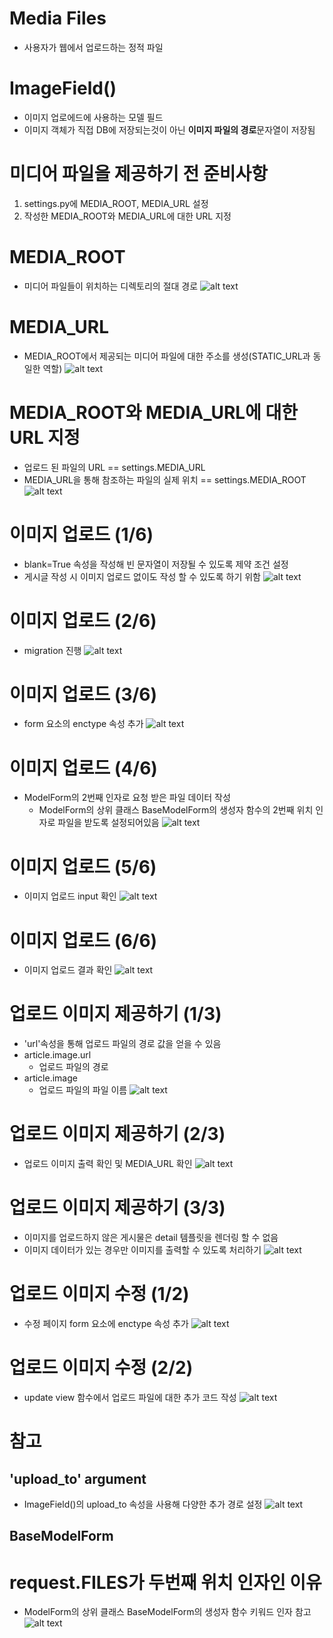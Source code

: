 # Media Files
- 사용자가 웹에서 업로드하는 정적 파일

# ImageField()
- 이미지 업로에드에 사용하는 모델 필드
- 이미지 객체가 직접 DB에 저장되는것이 아닌 **이미지 파일의 경로**문자열이 저장됨

# 미디어 파일을 제공하기 전 준비사항
1. settings.py에 MEDIA_ROOT, MEDIA_URL 설정
2. 작성한 MEDIA_ROOT와 MEDIA_URL에 대한 URL 지정

# MEDIA_ROOT
- 미디어 파일들이 위치하는 디렉토리의 절대 경로
![alt text](image-55.png)

# MEDIA_URL
- MEDIA_ROOT에서 제공되는 미디어 파일에 대한 주소를 생성(STATIC_URL과 동일한 역할)
![alt text](image-56.png)

# MEDIA_ROOT와 MEDIA_URL에 대한 URL 지정
- 업로드 된 파일의 URL == settings.MEDIA_URL
- MEDIA_URL을 통해 참조하는 파일의 실제 위치 == settings.MEDIA_ROOT
![alt text](image-57.png)

# 이미지 업로드 (1/6)
- blank=True 속성을 작성해 빈 문자열이 저장될 수 있도록 제약 조건 설정
- 게시글 작성 시 이미지 업로드 없이도 작성 할 수 있도록 하기 위함
![alt text](image-58.png)

# 이미지 업로드 (2/6)
- migration 진행
![alt text](image-59.png)

# 이미지 업로드 (3/6)
- form 요소의 enctype 속성 추가
![alt text](image-60.png)

# 이미지 업로드 (4/6)
- ModelForm의 2번째 인자로 요청 받은 파일 데이터 작성
    - ModelForm의 상위 클래스 BaseModelForm의 생성자 함수의 2번째 위치 인자로 파일을 받도록 설정되어있음
![alt text](image-61.png)

# 이미지 업로드 (5/6)
- 이미지 업로드 input 확인
![alt text](image-62.png)

# 이미지 업로드 (6/6)
- 이미지 업로드 결과 확인
![alt text](image-63.png)

# 업로드 이미지 제공하기 (1/3)
- 'url'속성을 통해 업로드 파일의 경로 값을 얻을 수 있음
- article.image.url
    - 업로드 파일의 경로
- article.image
    - 업로드 파일의 파일 이름
![alt text](image-64.png)

# 업로드 이미지 제공하기 (2/3)
- 업로드 이미지 출력 확인 및 MEDIA_URL 확인
![alt text](image-65.png)

# 업로드 이미지 제공하기 (3/3)
- 이미지를 업로드하지 않은 게시물은 detail 템플릿을 렌더링 할 수 없음
- 이미지 데이터가 있는 경우만 이미지를 출력할 수 있도록 처리하기
![alt text](image-66.png)

# 업로드 이미지 수정 (1/2)
- 수정 페이지 form 요소에 enctype 속성 추가
![alt text](image-67.png)

# 업로드 이미지 수정 (2/2)
- update view 함수에서 업로드 파일에 대한 추가 코드 작성
![alt text](image-68.png)

# 참고
## 'upload_to' argument
- ImageField()의 upload_to 속성을 사용해 다양한 추가 경로 설정
![alt text](image-69.png)

## BaseModelForm
# request.FILES가 두번째 위치 인자인 이유
- ModelForm의 상위 클래스 BaseModelForm의 생성자 함수 키워드 인자 참고
![alt text](image-70.png)